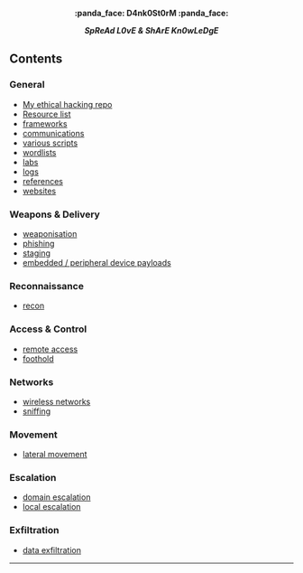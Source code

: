 <p align="center">
    <b>:panda_face: D4nk0St0rM :panda_face:</b>
</p>
<p align="center">
    <i><b>SpReAd L0vE & ShArE Kn0wLeDgE</b></i>
</p>

## Contents

### General

- [My ethical hacking repo](https://github.com/D4nk0St0rM/pentesting_ethical_hacking)
- [Resource list](https://github.com/D4nk0St0rM/pentesting_ethical_hacking/blob/main/resources.md)
- [frameworks](frameworks.md)
- [communications](communication.md)
- [various scripts](scripts.md)
- [wordlists](wordlists.md)
- [labs](labs.md)
- [logs](log_aggregation.md)
- [references](references.md)
- [websites](websites.md)


### Weapons & Delivery

- [weaponisation](weaponisation.md)
- [phishing](phishing.md)
- [staging](staging.md)
- [embedded / peripheral device payloads](embed_peripheral_devices.md)


### Reconnaissance

- [recon](reconnaissance.md)

### Access & Control

- [remote access](remote_access.md)
- [foothold](foothold.md)

### Networks

- [wireless networks](wireless.md)
- [sniffing](networks.md)

### Movement

- [lateral movement](lateral_movement.md)

### Escalation

- [domain escalation](domain_escalation.md)
- [local escalation](local_escalation.md)

### Exfiltration

- [data exfiltration](data_exfiltration.md)

--- 
